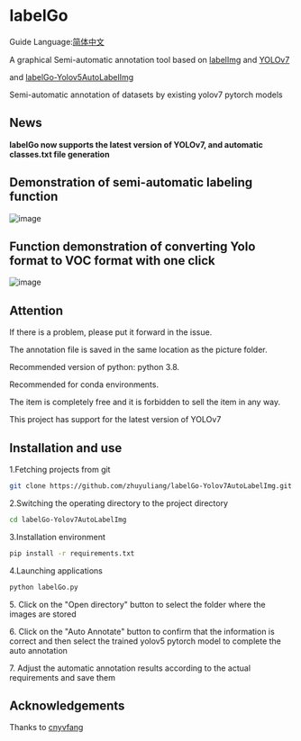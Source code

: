 # labelGo
<p>Guide Language:<a href="https://github.com/cnyvfang/labelGo-Yolov7AutoLabelImg/blob/master/readme_zh_cn.md">简体中文</a></p>
<p>A graphical Semi-automatic annotation tool based on <a href="https://github.com/tzutalin/labelImg">labelImg</a> and <a href="https://github.com/WongKinYiu/yolov7">YOLOv7</a></p> and <a href="https://github.com/cnyvfang/labelGo-Yolov5AutoLabelImg">labelGo-Yolov5AutoLabelImg</a></p>
<p>Semi-automatic annotation of datasets by existing yolov7 pytorch models</p>

## News
**labelGo now supports the latest version of YOLOv7, and automatic classes.txt file generation**

## Demonstration of semi-automatic labeling function
![image](https://github.com/zhuyuliang/labelGo-Yolov7AutoLabelImg/blob/master/demo/demo1.gif) 
## Function demonstration of converting Yolo format to VOC format with one click
![image](https://github.com/zhuyuliang/labelGo-Yolov7AutoLabelImg/blob/master/demo/demo2.gif) 

## Attention
<p>If there is a problem, please put it forward in the issue.</p>
<p>The annotation file is saved in the same location as the picture folder.</p>
<p>Recommended version of python: python 3.8.</p>
<p>Recommended for conda environments.</p>
<p>The item is completely free and it is forbidden to sell the item in any way. </p>
<p>This project has support for the latest version of YOLOv7</p>


## Installation and use
<p>1.Fetching projects from git</p>

```bash
git clone https://github.com/zhuyuliang/labelGo-Yolov7AutoLabelImg.git
```

<p>2.Switching the operating directory to the project directory</p>

```bash
cd labelGo-Yolov7AutoLabelImg
```

<p>3.Installation environment</p>

```bash
pip install -r requirements.txt
```

<p>4.Launching applications</p>

```bash
python labelGo.py
```

<p>5. Click on the "Open directory" button to select the folder where the images are stored</p>

<p>6. Click on the "Auto Annotate" button to confirm that the information is correct and then select the trained yolov5 pytorch model to complete the auto annotation</p>

<p>7. Adjust the automatic annotation results according to the actual requirements and save them</p>

## Acknowledgements
Thanks to [cnyvfang](https://github.com/cnyvfang/labelGo-Yolov5AutoLabelImg)
